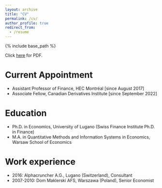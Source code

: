 ```yaml
---
layout: archive
title: "CV"
permalink: /cv/
author_profile: true
redirect_from:
  - /resume
---
```


{% include base_path %}

Click [here](./static/orlowski-cv.pdf) for PDF.

Current Appointment
======
* Assistant Professor of Finance, HEC Montréal [since  August 2017]
* Associate Fellow, Canadian Derivatives Institute [since September 2022]

Education
======
* Ph.D. in Economics, University of Lugano (Swiss Finance Institute Ph.D. in Finance)
* M.A. in Quantitative Methods and Information Systems in Economics, Warsaw School of Economics

Work experience
======
* 2016: Alphacruncher A.G., Lugano (Switzerland), Consultant
* 2007-2010: Dom Maklerski AFS, Warszawa (Poland), Senior Economist
  
<!-- Publications
======
  <ul>{% for post in site.publications %}
    {% include archive-single-cv.html %}
  {% endfor %}</ul>
 -->  
<!-- Talks
======
  <ul>{% for post in site.talks %}
    {% include archive-single-talk-cv.html %}
  {% endfor %}</ul> -->
  
<!-- Teaching
======
  <ul>{% for post in site.teaching %}
    {% include archive-single-cv.html %}
  {% endfor %}</ul> -->